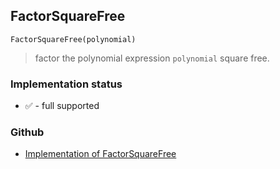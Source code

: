 ## FactorSquareFree 

```
FactorSquareFree(polynomial)
```

> factor the polynomial expression `polynomial` square free.






### Implementation status

* &#x2705; - full supported

### Github

* [Implementation of FactorSquareFree](https://github.com/axkr/symja_android_library/blob/master/symja_android_library/matheclipse-core/src/main/java/org/matheclipse/core/builtin/Algebra.java#L2558) 
